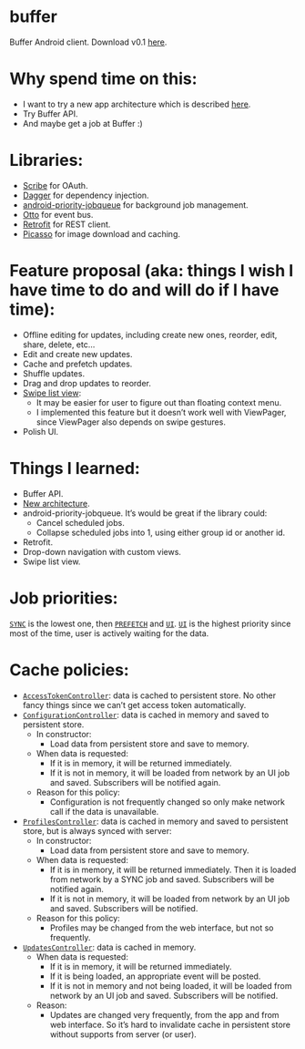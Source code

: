 buffer
======

Buffer Android client. Download v0.1 [here][14].

Why spend time on this:
=======================
- I want to try a new app architecture which is described [here][1].
- Try Buffer API.
- And maybe get a job at Buffer :)

Libraries:
==========
- [Scribe][2] for OAuth.
- [Dagger][3] for dependency injection.
- [android-priority-jobqueue][4] for background job management.
- [Otto][5] for event bus.
- [Retrofit][6] for REST client.
- [Picasso][7] for image download and caching.
   
Feature proposal (aka: things I wish I have time to do and will do if I have time):
================================
- Offline editing for updates, including create new ones, reorder, edit, share, delete, etc…
- Edit and create new updates.
- Cache and prefetch updates.
- Shuffle updates.
- Drag and drop updates to reorder.
- [Swipe list view][8]:
  - It may be easier for user to figure out than floating context menu.
  - I implemented this feature but it doesn’t work well with ViewPager, since ViewPager also depends on swipe gestures.
- Polish UI.

Things I learned:
=================
- Buffer API.
- [New architecture][1].
- android-priority-jobqueue. It’s would be great if the library could:
  - Cancel scheduled jobs.
  - Collapse scheduled jobs into 1, using either group id or another id.
- Retrofit.
- Drop-down navigation with custom views.
- Swipe list view.

Job priorities: 
===============
[`SYNC`][13] is the lowest one, then [`PREFETCH`][13] and [`UI`][13]. [`UI`][13] is the highest priority since most of the time, user is actively waiting for the data.

Cache policies:
===============
- [`AccessTokenController`][9]: data is cached to persistent store. No other fancy things since we can’t get access token automatically.
- [`ConfigurationController`][10]: data is cached in memory and saved to persistent store.
  - In constructor: 
    - Load data from persistent store and save to memory.
  - When data is requested:
    - If it is in memory, it will be returned immediately.
    - If it is not in memory, it will be loaded from network by an UI job and saved. Subscribers will be notified again.
  - Reason for this policy:
    - Configuration is not frequently changed so only make network call if the data is unavailable.
- [`ProfilesController`][11]: data is cached in memory and saved to persistent store, but is always synced with server:
  - In constructor:
    - Load data from persistent store and save to memory.
  - When data is requested:
    - If it is in memory, it will be returned immediately. Then it is loaded from network by a SYNC job and saved. Subscribers will be notified again.
    - If it is not in memory, it will be loaded from network by an UI job and saved. Subscribers will be notified.
  - Reason for this policy:
    - Profiles may be changed from the web interface, but not so frequently.
- [`UpdatesController`][12]: data is cached in memory.
  - When data is requested:
    - If it is in memory, it will be returned immediately.
    - If it is being loaded, an appropriate event will be posted.
    - If it is not in memory and not being loaded, it will be loaded from network by an UI job and saved. Subscribers will be notified.
  - Reason:
    - Updates are changed very frequently, from the app and from web interface. So it’s hard to invalidate cache in persistent store without supports from server (or user).

 [1]: http://birbit.com/a-recipe-for-writing-responsive-rest-clients-on-android
 [2]: https://github.com/fernandezpablo85/scribe-java
 [3]: http://square.github.io/dagger/
 [4]: https://github.com/path/android-priority-jobqueue
 [5]: http://square.github.io/otto/
 [6]: http://square.github.io/retrofit/
 [7]: http://square.github.io/picasso/
 [8]: https://github.com/47deg/android-swipelistview
 [9]: https://github.com/nguyenhuy/buffer/blob/master/buffer/src/main/java/org/nguyenhuy/buffer/controller/AccessTokenControllerImpl.java
 [10]: https://github.com/nguyenhuy/buffer/blob/master/buffer/src/main/java/org/nguyenhuy/buffer/controller/ConfigurationController.java
 [11]: https://github.com/nguyenhuy/buffer/blob/master/buffer/src/main/java/org/nguyenhuy/buffer/controller/ProfilesController.java
 [12]: https://github.com/nguyenhuy/buffer/blob/master/buffer/src/main/java/org/nguyenhuy/buffer/controller/UpdatesController.java
 [13]: https://github.com/nguyenhuy/buffer/blob/master/buffer/src/main/java/org/nguyenhuy/buffer/job/JobPriority.java
 [14]: https://github.com/nguyenhuy/buffer/releases
